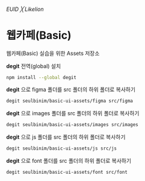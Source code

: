 ###### EUID ╳ Likelion

# 웹카페(Basic)

웹카페(Basic) 실습을 위한 Assets 저장소

**degit** 전역(global) 설치

```sh
npm install --global degit
```

**degit** 으로 figma 폴더를 src 폴더의 하위 폴더로 복사하기

```sh
degit seulbinim/basic-ui-assets/figma src/figma
```

**degit** 으로 images 폴더를 src 폴더의 하위 폴더로 복사하기

```sh
degit seulbinim/basic-ui-assets/images src/images
```

**degit** 으로 js 폴더를 src 폴더의 하위 폴더로 복사하기

```sh
degit seulbinim/basic-ui-assets/js src/js
```

**degit** 으로 font 폴더를 src 폴더의 하위 폴더로 복사하기

```sh
degit seulbinim/basic-ui-assets/font src/font
```
